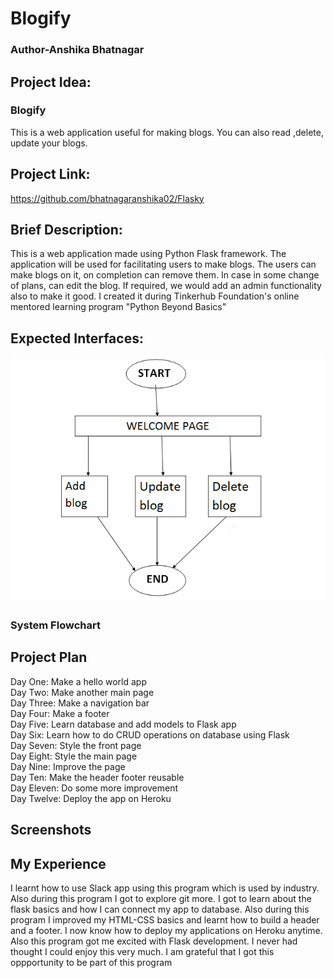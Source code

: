 # Blogify

<h3>Author-Anshika Bhatnagar</h3>

<h2>Project Idea:</h2>

<h3>Blogify</h3>
This is a web application useful for making blogs. You can also read ,delete, update your blogs.

<h2>Project Link:</h2>

https://github.com/bhatnagaranshika02/Flasky

<h2>Brief Description:</h2>

This is a web application made using Python Flask framework. The application will be used for facilitating users to make blogs. The users can make blogs on it, on completion can remove them. In case in some change of plans, can edit the blog. If required, we would add an admin functionality also to make it good. I created it during Tinkerhub Foundation's online mentored learning program "Python Beyond Basics"

<h2>Expected Interfaces:</h2>

<img src="https://github.com/bhatnagaranshika02/Blogify/blob/master/prj2.png">
<br>
<h3>System Flowchart</h3>

<h2>Project Plan</h2>

Day One: Make a hello world app<br/>
Day Two: Make another main page<br/>
Day Three: Make a navigation bar<br/>
Day Four: Make a footer<br/>
Day Five: Learn database and add models to Flask app<br/>
Day Six: Learn how to do CRUD operations on database using Flask<br/>
Day Seven: Style the front page<br/>
Day Eight: Style the main page<br/>
Day Nine: Improve the page<br/>
Day Ten: Make the header footer reusable<br/>
Day Eleven: Do some more improvement<br/>
Day Twelve: Deploy the app on Heroku<br/>

<h2>Screenshots</h2>


<h2>My Experience</h2>

I learnt how to use Slack app using this program which is used by industry. Also during this program I got to explore git more.
I got to learn about the flask basics and how I can connect my app to database. Also during this program I improved my HTML-CSS basics and learnt how to build a header and a footer. I now know how to deploy my applications on Heroku anytime. Also this program got me excited with Flask development. I never had thought I could enjoy this very much. I am grateful that I got this oppportunity to be part of this program
